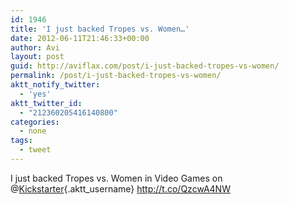 ```yaml
---
id: 1946
title: 'I just backed Tropes vs. Women…'
date: 2012-06-11T21:46:33+00:00
author: Avi
layout: post
guid: http://aviflax.com/post/i-just-backed-tropes-vs-women/
permalink: /post/i-just-backed-tropes-vs-women/
aktt_notify_twitter:
  - 'yes'
aktt_twitter_id:
  - "212360205416140800"
categories:
  - none
tags:
  - tweet
---
```

I just backed Tropes vs. Women in Video Games on @[Kickstarter](http://twitter.com/Kickstarter){.aktt_username} <a href="http://t.co/QzcwA4NW" rel="nofollow">http://t.co/QzcwA4NW</a>